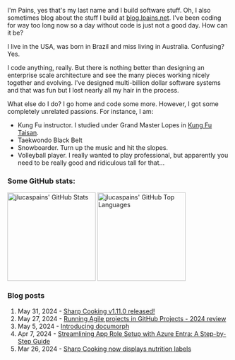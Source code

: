 I'm Pains, yes that's my last name and I build software stuff. Oh, I also sometimes blog about the stuff I build at [blog.lpains.net](https://blog.lpains.net). I've been coding for way too long now so a day without code is just not a good day. How can it be?

I live in the USA, was born in Brazil and miss living in Australia. Confusing? Yes.

I code anything, really. But there is nothing better than designing an enterprise scale architecture and see the many pieces working nicely together and evolving. I've designed multi-billion dollar software systems and that was fun but I lost nearly all my hair in the process.

What else do I do? I go home and code some more. However, I got some completely unrelated passions. For instance, I am:

  * Kung Fu instructor. I studied under Grand Master Lopes in [Kung Fu Taisan](http://kungfutaisan.com.br/).
  * Taekwondo Black Belt
  * Snowboarder. Turn up the music and hit the slopes. 
  * Volleyball player. I really wanted to play professional, but apparently you need to be really good and ridiculous tall for that...

### Some GitHub stats:
<div>
 <img height="200" align="center" src="https://github-readme-stats.vercel.app/api?username=jlucaspains&show_icons=true&theme=dark&count_private=true&rank_icon=github" alt="jlucaspains' GitHub Stats" />
 <img height="200" align="center" src="https://github-readme-stats.vercel.app/api/top-langs/?username=jlucaspains&theme=dark&layout=compact" 
   alt="jlucaspains' GitHub Top Languages" />
</div>

### Blog posts
<!-- BLOG-POST-LIST:START -->
1. May 31, 2024 - [Sharp Cooking v1.11.0 released!](https://blog.lpains.net/posts/2024-05-31-sharp-cooking-v1.11-released/)
1. May 27, 2024 - [Running Agile projects in GitHub Projects - 2024 review](https://blog.lpains.net/posts/2024-05-27-2024-review-github-sprint-projects/)
1. May 5, 2024 - [Introducing documorph](https://blog.lpains.net/posts/2024-05-05-introducing-documorph/)
1. Apr 7, 2024 - [Streamlining App Role Setup with Azure Entra: A Step-by-Step Guide](https://blog.lpains.net/posts/2024-04-07-adding-roles-to-azure-entra-app-regs/)
1. Mar 26, 2024 - [Sharp Cooking now displays nutrition labels](https://blog.lpains.net/posts/2024-03-26-sharp-cooking-nutrition-label/)<!-- BLOG-POST-LIST:END -->
